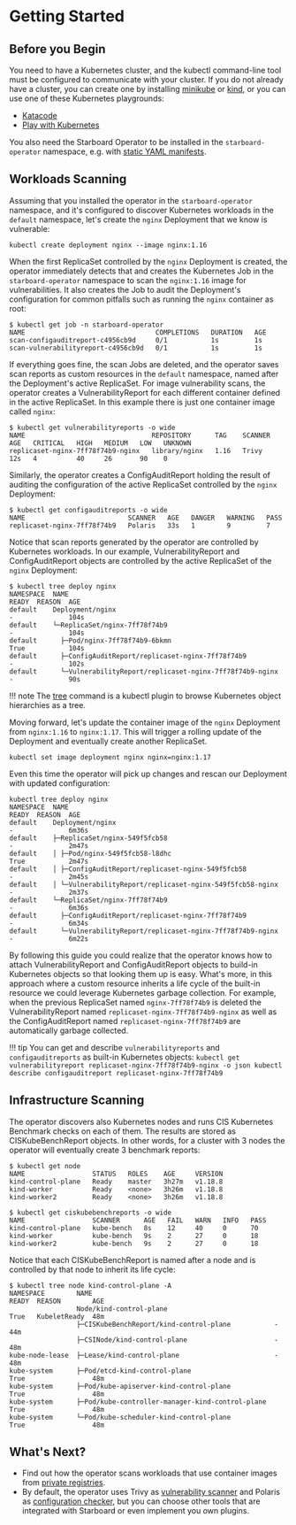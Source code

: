 # Getting Started

## Before you Begin

You need to have a Kubernetes cluster, and the kubectl command-line tool must be configured to communicate with your
cluster. If you do not already have a cluster, you can create one by installing [minikube] or [kind], or you can use one
of these Kubernetes playgrounds:

* [Katacode](https://www.katacoda.com/courses/kubernetes/playground)
* [Play with Kubernetes](http://labs.play-with-k8s.com/)

You also need the Starboard Operator to be installed in the `starboard-operator` namespace, e.g. with
[static YAML manifests](./installation/kubectl.md).

## Workloads Scanning

Assuming that you installed the operator in the `starboard-operator` namespace, and it's configured to discover
Kubernetes workloads in the `default` namespace, let's create the `nginx` Deployment that we know is vulnerable:

```
kubectl create deployment nginx --image nginx:1.16
```

When the first ReplicaSet controlled by the `nginx` Deployment is created, the operator immediately detects that and
creates the Kubernetes Job in the `starboard-operator` namespace to scan the `nginx:1.16` image for vulnerabilities.
It also creates the Job to audit the Deployment's configuration for common pitfalls such as running the `nginx`
container as root:

```console
$ kubectl get job -n starboard-operator
NAME                                 COMPLETIONS   DURATION   AGE
scan-configauditreport-c4956cb9d     0/1           1s         1s
scan-vulnerabilityreport-c4956cb9d   0/1           1s         1s
```

If everything goes fine, the scan Jobs are deleted, and the operator saves scan reports as custom resources in the
`default` namespace, named after the Deployment's active ReplicaSet. For image vulnerability scans, the operator creates
a VulnerabilityReport for each different container defined in the active ReplicaSet. In this example there is just one
container image called `nginx`:

```console
$ kubectl get vulnerabilityreports -o wide
NAME                                REPOSITORY      TAG    SCANNER   AGE   CRITICAL   HIGH   MEDIUM   LOW   UNKNOWN
replicaset-nginx-7ff78f74b9-nginx   library/nginx   1.16   Trivy     12s   4          40     26       90    0
```

Similarly, the operator creates a ConfigAuditReport holding the result of auditing the configuration of the active
ReplicaSet controlled by the `nginx` Deployment:

```console
$ kubectl get configauditreports -o wide
NAME                          SCANNER   AGE   DANGER   WARNING   PASS
replicaset-nginx-7ff78f74b9   Polaris   33s   1        9         7
```

Notice that scan reports generated by the operator are controlled by Kubernetes workloads. In our example,
VulnerabilityReport and ConfigAuditReport objects are controlled by the active ReplicaSet of the `nginx` Deployment:

```console
$ kubectl tree deploy nginx
NAMESPACE  NAME                                                       READY  REASON  AGE
default    Deployment/nginx                                           -              104s
default    └─ReplicaSet/nginx-7ff78f74b9                              -              104s
default      ├─Pod/nginx-7ff78f74b9-6bkmn                             True           104s
default      ├─ConfigAuditReport/replicaset-nginx-7ff78f74b9          -              102s
default      └─VulnerabilityReport/replicaset-nginx-7ff78f74b9-nginx  -              90s
```

!!! note
    The [tree] command is a kubectl plugin to browse Kubernetes object hierarchies as a tree.

Moving forward, let's update the container image of the `nginx` Deployment from `nginx:1.16` to `nginx:1.17`. This will
trigger a rolling update of the Deployment and eventually create another ReplicaSet.

```console
kubectl set image deployment nginx nginx=nginx:1.17
```

Even this time the operator will pick up changes and rescan our Deployment with updated configuration:

```console
kubectl tree deploy nginx
NAMESPACE  NAME                                                       READY  REASON  AGE
default    Deployment/nginx                                           -              6m36s
default    ├─ReplicaSet/nginx-549f5fcb58                              -              2m47s
default    │ ├─Pod/nginx-549f5fcb58-l8dhc                             True           2m47s
default    │ ├─ConfigAuditReport/replicaset-nginx-549f5fcb58          -              2m45s
default    │ └─VulnerabilityReport/replicaset-nginx-549f5fcb58-nginx  -              2m37s
default    └─ReplicaSet/nginx-7ff78f74b9                              -              6m36s
default      ├─ConfigAuditReport/replicaset-nginx-7ff78f74b9          -              6m34s
default      └─VulnerabilityReport/replicaset-nginx-7ff78f74b9-nginx  -              6m22s
```

By following this guide you could realize that the operator knows how to attach VulnerabilityReport and
ConfigAuditReport objects to build-in Kubernetes objects so that looking them up is easy. What's more, in this
approach where a custom resource inherits a life cycle of the built-in resource we could leverage Kubernetes garbage
collection. For example, when the previous ReplicaSet named `nginx-7ff78f74b9` is deleted the VulnerabilityReport named
`replicaset-nginx-7ff78f74b9-nginx` as well as the ConfigAuditReport named `replicaset-nginx-7ff78f74b9` are
automatically garbage collected.

!!! tip
    You can get and describe `vulnerabilityreports` and `configauditreports` as built-in Kubernetes objects:
    ```
    kubectl get vulnerabilityreport replicaset-nginx-7ff78f74b9-nginx -o json
    kubectl describe configauditreport replicaset-nginx-7ff78f74b9
    ```

## Infrastructure Scanning

The operator discovers also Kubernetes nodes and runs CIS Kubernetes Benchmark checks on each of them. The results are
stored as CISKubeBenchReport objects. In other words, for a cluster with 3 nodes the operator will eventually create
3 benchmark reports:

```console
$ kubectl get node
NAME                 STATUS   ROLES    AGE     VERSION
kind-control-plane   Ready    master   3h27m   v1.18.8
kind-worker          Ready    <none>   3h26m   v1.18.8
kind-worker2         Ready    <none>   3h26m   v1.18.8
```

```console
$ kubectl get ciskubebenchreports -o wide
NAME                 SCANNER      AGE   FAIL   WARN   INFO   PASS
kind-control-plane   kube-bench   8s    12     40     0      70
kind-worker          kube-bench   9s    2      27     0      18
kind-worker2         kube-bench   9s    2      27     0      18
```

Notice that each CISKubeBenchReport is named after a node and is controlled by that node to inherit its life cycle:

```console
$ kubectl tree node kind-control-plane -A
NAMESPACE        NAME                                              READY  REASON        AGE
                 Node/kind-control-plane                           True   KubeletReady  48m
                 ├─CISKubeBenchReport/kind-control-plane           -                    44m
                 ├─CSINode/kind-control-plane                      -                    48m
kube-node-lease  ├─Lease/kind-control-plane                        -                    48m
kube-system      ├─Pod/etcd-kind-control-plane                     True                 48m
kube-system      ├─Pod/kube-apiserver-kind-control-plane           True                 48m
kube-system      ├─Pod/kube-controller-manager-kind-control-plane  True                 48m
kube-system      └─Pod/kube-scheduler-kind-control-plane           True                 48m
```

## What's Next?

- Find out how the operator scans workloads that use container images from [private registries](./../integrations/private-registries.md).
- By default, the operator uses Trivy as [vulnerability scanner](./../integrations/vulnerability-scanners/index.md)
  and Polaris as [configuration checker](./../integrations/config-checkers/index.md), but you can choose other tools that
  are integrated with Starboard or even implement you own plugins.

[minikube]: https://minikube.sigs.k8s.io/docs/
[kind]: https://kind.sigs.k8s.io/docs/
[tree]: https://github.com/ahmetb/kubectl-tree
